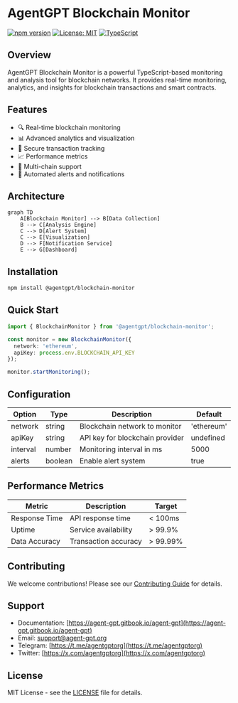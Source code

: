 # AgentGPT Blockchain Monitor

[![npm version](https://img.shields.io/npm/v/@agentgpt/blockchain-monitor.svg)](https://www.npmjs.com/package/@agentgpt/blockchain-monitor)
[![License: MIT](https://img.shields.io/badge/License-MIT-yellow.svg)](https://opensource.org/licenses/MIT)
[![TypeScript](https://img.shields.io/badge/TypeScript-Ready-blue.svg)](https://www.typescriptlang.org/)

## Overview

AgentGPT Blockchain Monitor is a powerful TypeScript-based monitoring and analysis tool for blockchain networks. It provides real-time monitoring, analytics, and insights for blockchain transactions and smart contracts.

## Features

- 🔍 Real-time blockchain monitoring
- 📊 Advanced analytics and visualization
- 🔐 Secure transaction tracking
- 📈 Performance metrics
- 🚀 Multi-chain support
- 🔄 Automated alerts and notifications

## Architecture

```mermaid
graph TD
    A[Blockchain Monitor] --> B[Data Collection]
    B --> C[Analysis Engine]
    C --> D[Alert System]
    C --> E[Visualization]
    D --> F[Notification Service]
    E --> G[Dashboard]
```

## Installation

```bash
npm install @agentgpt/blockchain-monitor
```

## Quick Start

```typescript
import { BlockchainMonitor } from '@agentgpt/blockchain-monitor';

const monitor = new BlockchainMonitor({
  network: 'ethereum',
  apiKey: process.env.BLOCKCHAIN_API_KEY
});

monitor.startMonitoring();
```

## Configuration

| Option | Type | Description | Default |
|--------|------|-------------|---------|
| network | string | Blockchain network to monitor | 'ethereum' |
| apiKey | string | API key for blockchain provider | undefined |
| interval | number | Monitoring interval in ms | 5000 |
| alerts | boolean | Enable alert system | true |

## Performance Metrics

| Metric | Description | Target |
|--------|-------------|---------|
| Response Time | API response time | < 100ms |
| Uptime | Service availability | > 99.9% |
| Data Accuracy | Transaction accuracy | > 99.99% |

## Contributing

We welcome contributions! Please see our [Contributing Guide](CONTRIBUTING.md) for details.

## Support

- Documentation: [https://agent-gpt.gitbook.io/agent-gpt](https://agent-gpt.gitbook.io/agent-gpt)
- Email: support@agent-gpt.org
- Telegram: [https://t.me/agentgptorg](https://t.me/agentgptorg)
- Twitter: [https://x.com/agentgptorg](https://x.com/agentgptorg)

## License

MIT License - see the [LICENSE](LICENSE) file for details.
